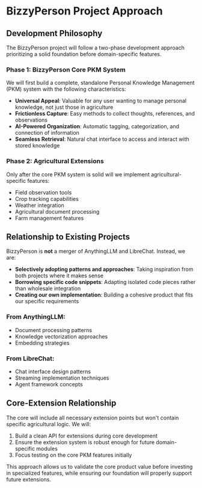 # BizzyPerson Project Approach

## Development Philosophy

The BizzyPerson project will follow a two-phase development approach prioritizing a solid foundation before domain-specific features.

### Phase 1: BizzyPerson Core PKM System

We will first build a complete, standalone Personal Knowledge Management (PKM) system with the following characteristics:

- **Universal Appeal**: Valuable for any user wanting to manage personal knowledge, not just those in agriculture
- **Frictionless Capture**: Easy methods to collect thoughts, references, and observations 
- **AI-Powered Organization**: Automatic tagging, categorization, and connection of information
- **Seamless Retrieval**: Natural chat interface to access and interact with stored knowledge

### Phase 2: Agricultural Extensions

Only after the core PKM system is solid will we implement agricultural-specific features:

- Field observation tools
- Crop tracking capabilities 
- Weather integration
- Agricultural document processing
- Farm management features

## Relationship to Existing Projects

BizzyPerson is **not** a merger of AnythingLLM and LibreChat. Instead, we are:

- **Selectively adopting patterns and approaches**: Taking inspiration from both projects where it makes sense
- **Borrowing specific code snippets**: Adapting isolated code pieces rather than wholesale integration
- **Creating our own implementation**: Building a cohesive product that fits our specific requirements

### From AnythingLLM:
- Document processing patterns
- Knowledge vectorization approaches
- Embedding strategies

### From LibreChat:
- Chat interface design patterns
- Streaming implementation techniques 
- Agent framework concepts

## Core-Extension Relationship

The core will include all necessary extension points but won't contain specific agricultural logic. We will:

1. Build a clean API for extensions during core development
2. Ensure the extension system is robust enough for future domain-specific modules
3. Focus testing on the core PKM features initially

This approach allows us to validate the core product value before investing in specialized features, while ensuring our foundation will properly support future extensions. 